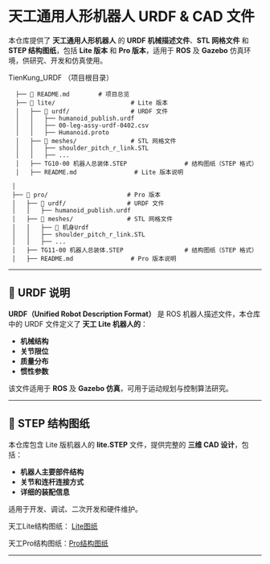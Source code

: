 # 天工通用人形机器人 URDF & CAD 文件

本仓库提供了 **天工通用人形机器人** 的 **URDF 机械描述文件**、**STL 网格文件** 和 **STEP 结构图纸**，包括 **Lite 版本** 和 **Pro 版本**，适用于 **ROS** 及 **Gazebo** 仿真环境，供研究、开发和仿真使用。

TienKung_URDF （项目根目录）
```
  ├── 📜 README.md        # 项目总览
  ├── 📂 lite/                     # Lite 版本
  │   ├── 📂 urdf/                 # URDF 文件
  │   │   ├── humanoid_publish.urdf
  │   │   ├── 00-leg-assy-urdf-0402.csv
  │   │   ├── Humanoid.proto
  │   ├── 📂 meshes/               # STL 网格文件
  │   │   ├── shoulder_pitch_r_link.STL
  │   │   ├── ...
  │   ├── TG10-00 机器人总装体.STEP                # 结构图纸（STEP 格式）
  │   ├── README.md                # Lite 版本说明
```

```
 │
 ├── 📂 pro/                      # Pro 版本
 │   ├── 📂 urdf/                 # URDF 文件
 │   │   ├── humanoid_publish.urdf
 │   ├── 📂 meshes/               # STL 网格文件
 │   │   ├── 📂 机身Urdf
 │   │   ├── shoulder_pitch_r_link.STL
 │   │   ├── ...
 │   ├── TG11-00 机器人总装体.STEP                 # 结构图纸（STEP 格式）
 │   ├── README.md                # Pro 版本说明
```

---

## 🔹 **URDF 说明**
**URDF（Unified Robot Description Format）** 是 ROS 机器人描述文件，本仓库中的 URDF 文件定义了 **天工 Lite 机器人的**：
- **机械结构**
- **关节限位**
- **质量分布**
- **惯性参数**

该文件适用于 **ROS** 及 **Gazebo 仿真**，可用于运动规划与控制算法研究。

---

## 🔹 **STEP 结构图纸**
本仓库包含 Lite 版机器人的 **lite.STEP** 文件，提供完整的 **三维 CAD 设计**，包括：
- **机器人主要部件结构**
- **关节和连杆连接方式**
- **详细的装配信息**

适用于开发、调试、二次开发和硬件维护。

天工Lite结构图纸： [Lite图纸](https://x-humanoid.com/download/TG10-00%20%E6%9C%BA%E5%99%A8%E4%BA%BA%E6%80%BB%E8%A3%85%E4%BD%93.STEP)

天工Pro结构图纸：[Pro结构图纸](https://x-humanoid.com/download/TG11-00%20%E6%9C%BA%E5%99%A8%E4%BA%BA%E6%80%BB%E8%A3%85%E4%BD%93.STEP)

---
